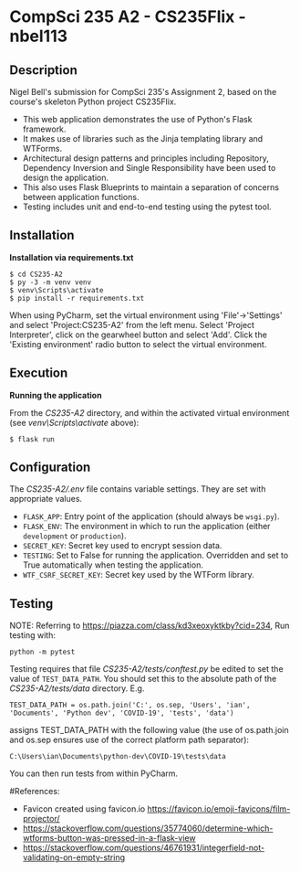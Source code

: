 # CompSci 235 A2 - CS235Flix - nbel113

## Description
Nigel Bell's submission for CompSci 235's Assignment 2, based on the course's skeleton Python project CS235Flix.

* This web application demonstrates the use of Python's Flask framework. 
* It makes use of libraries such as the Jinja templating library and WTForms. 
* Architectural design patterns and principles including Repository, Dependency Inversion and Single Responsibility have been used to design the application. 
* This also uses Flask Blueprints to maintain a separation of concerns between application functions. 
* Testing includes unit and end-to-end testing using the pytest tool. 

## Installation

**Installation via requirements.txt**

```shell
$ cd CS235-A2
$ py -3 -m venv venv
$ venv\Scripts\activate
$ pip install -r requirements.txt
```

When using PyCharm, set the virtual environment using 'File'->'Settings' and select 'Project:CS235-A2' from the left menu. Select 'Project Interpreter', click on the gearwheel button and select 'Add'. Click the 'Existing environment' radio button to select the virtual environment. 

## Execution

**Running the application**

From the *CS235-A2* directory, and within the activated virtual environment (see *venv\Scripts\activate* above):

````shell
$ flask run
```` 


## Configuration

The *CS235-A2/.env* file contains variable settings. They are set with appropriate values.

* `FLASK_APP`: Entry point of the application (should always be `wsgi.py`).
* `FLASK_ENV`: The environment in which to run the application (either `development` or `production`).
* `SECRET_KEY`: Secret key used to encrypt session data.
* `TESTING`: Set to False for running the application. Overridden and set to True automatically when testing the application.
* `WTF_CSRF_SECRET_KEY`: Secret key used by the WTForm library.


## Testing
NOTE: Referring to https://piazza.com/class/kd3xeoxyktkby?cid=234, Run testing with:
```
python -m pytest
```


Testing requires that file *CS235-A2/tests/conftest.py* be edited to set the value of `TEST_DATA_PATH`. You should set this to the absolute path of the *CS235-A2/tests/data* directory. 
E.g. 

`TEST_DATA_PATH = os.path.join('C:', os.sep, 'Users', 'ian', 'Documents', 'Python dev', 'COVID-19', 'tests', 'data')`

assigns TEST_DATA_PATH with the following value (the use of os.path.join and os.sep ensures use of the correct platform path separator):

`C:\Users\ian\Documents\python-dev\COVID-19\tests\data`

You can then run tests from within PyCharm.


#References:
* Favicon created using favicon.io https://favicon.io/emoji-favicons/film-projector/
* https://stackoverflow.com/questions/35774060/determine-which-wtforms-button-was-pressed-in-a-flask-view
* https://stackoverflow.com/questions/46761931/integerfield-not-validating-on-empty-string